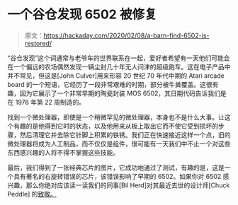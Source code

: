# 一个谷仓发现 6502 被修复

> 原文：<https://hackaday.com/2020/02/08/a-barn-find-6502-is-restored/>

“谷仓发现”这个词通常与老爷车的世界联系在一起，爱好者希望有一天他们可能会在一个偏远的农场偶然发现一辆尘封几十年无人问津的超级跑车。这在电子产品中并不常见，但这是[John Culver]用来形容 20 世纪 70 年代中期的 Atari arcade board 的一个短语，它经历了一段非常艰难的时期，部分被牛粪覆盖。这很有趣，因为它展示了一个非常早期的陶瓷封装 MOS 6502，其日期代码告诉我们是在 1976 年第 22 周制造的。

找到一个微处理器，即使是一个稍微罕见的微处理器，本身也不是什么大事。让这个有趣的是他得到它时的状态，以及他用来从板上取出它而不使它受到损坏的步骤，然后清理它并去除它针脚上积累的铁锈。我们正在快速接近这样一个点，旧的微处理器将成为人工制品，而不仅仅是组件，很可能有一天我们中不止一个对这些东西感兴趣的人将不得不掌握这些技能。

最后，我们得到了一张经典芯片的图片，它成功地通过了测试，有趣的是，这是一个具有著名的右旋转错误的芯片，该错误影响了早期的 6502。如果你对 6502 感兴趣，那么你绝对应该读一读我们的同事[Bil Herd]对其最近去世的设计师[Chuck Peddle] 的[致敬。](https://hackaday.com/2019/12/25/honoring-chuck-peddle-father-of-the-6502-and-the-chips-that-went-with-it/)